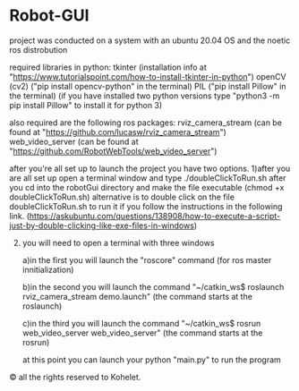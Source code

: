# Robot-GUI

project was conducted on a system with an ubuntu 20.04 OS and the noetic ros distrobution

required libraries in python:
    tkinter 
	(installation info at "https://www.tutorialspoint.com/how-to-install-tkinter-in-python")
    openCV (cv2)
        ("pip install opencv-python" in the terminal)
    PIL
	("pip install Pillow" in the terminal)
	(if you have installed two python versions type 
	"python3 -m pip install Pillow" to install it for python 3)

also required are the following ros packages:
	rviz_camera_stream (can be found at "https://github.com/lucasw/rviz_camera_stream")
	web_video_server (can be found at "https://github.com/RobotWebTools/web_video_server")

after you're all set up to launch the project you have two options.
1)after you are all set up open a terminal window and type ./doubleClickToRun.sh after you cd into the robotGui directory and make the file executable (chmod +x doubleClickToRun.sh)
		alternative is to double click on the file doubleClickToRun.sh to run it if you follow the instructions in the following link. (https://askubuntu.com/questions/138908/how-to-execute-a-script-just-by-double-clicking-like-exe-files-in-windows)

2) you will need to open a terminal with three windows

	a)in the first you will launch the "roscore" command (for ros master innitialization)

	b)in the second you will launch the command "~/catkin_ws$ roslaunch rviz_camera_stream 			demo.launch" (the command starts at the roslaunch)

	c)in the third you will launch the command "~/catkin_ws$ rosrun web_video_server 			web_video_server" (the command starts at the rosrun)

	at this point you can launch your python "main.py" to run the program

© all the rights reserved to Kohelet.


